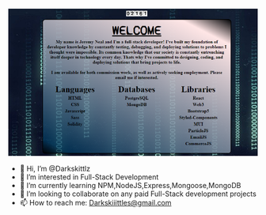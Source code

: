 ![alt text](https://github.com/Darkskittlz/portfolioReactWebsite/blob/main/public/assets/oldPortfolioPIC.png?raw=true)

- 👋 Hi, I’m @Darkskittlz
- 👀 I’m interested in Full-Stack Development
- 🌱 I’m currently learning NPM,NodeJS,Express,Mongoose,MongoDB 
- 💞️ I’m looking to collaborate on any paid Full-Stack development projects
- 📫 How to reach me: Darkskiiittles@gmail.com





